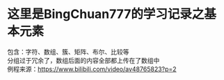 这里是BingChuan777的学习记录之基本元素
=======
包含：字符、数组、簇、矩阵、布尔、比较等<br>
 分组过于冗余了，数组后面的内容全部都上传在了数组中<br>
 例程来源：https://www.bilibili.com/video/av48765823?p=2<br>
